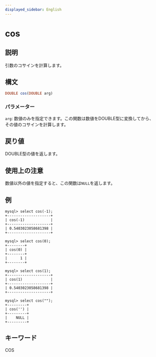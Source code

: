 ```yaml
---
displayed_sidebar: English
---
```


# cos

## 説明

引数のコサインを計算します。

## 構文

```Haskell
DOUBLE cos(DOUBLE arg)
```

### パラメーター

`arg`: 数値のみを指定できます。この関数は数値をDOUBLE型に変換してから、その値のコサインを計算します。

## 戻り値

DOUBLE型の値を返します。

## 使用上の注意

数値以外の値を指定すると、この関数は`NULL`を返します。

## 例

```Plain
mysql> select cos(-1);
+--------------------+
| cos(-1)            |
+--------------------+
| 0.5403023058681398 |
+--------------------+

mysql> select cos(0);
+--------+
| cos(0) |
+--------+
|      1 |
+--------+

mysql> select cos(1);
+--------------------+
| cos(1)             |
+--------------------+
| 0.5403023058681398 |
+--------------------+

mysql> select cos("");
+---------+
| cos('') |
+---------+
|    NULL |
+---------+
```

## キーワード

COS
